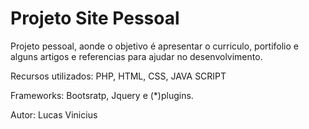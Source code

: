Projeto Site Pessoal
========================

Projeto pessoal, aonde o objetivo é apresentar o curriculo, portifolio e alguns artigos e referencias para ajudar no desenvolvimento.

Recursos utilizados: PHP, HTML, CSS, JAVA SCRIPT

Frameworks: Bootsratp, Jquery e (*)plugins.

Autor: Lucas Vinicius
